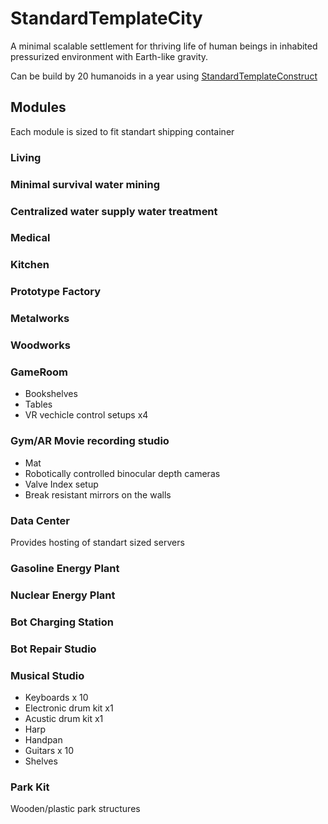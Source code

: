 # StandardTemplateCity
A minimal scalable settlement for thriving life of human beings in inhabited pressurized environment with Earth-like gravity.

Can be build by 20 humanoids in a year using [StandardTemplateConstruct](https://github.com/StandartTemplateConstruct/StandardTemplateConstruct)


## Modules

Each module is sized to fit standart shipping container

### Living

### Minimal survival water mining

### Centralized water supply water treatment

### Medical

### Kitchen

### Prototype Factory

### Metalworks

### Woodworks

### GameRoom

 - Bookshelves
 - Tables
 - VR vechicle control setups x4

### Gym/AR Movie recording studio

 - Mat
 - Robotically controlled binocular depth cameras
 - Valve Index setup
 - Break resistant mirrors on the walls

### Data Center

Provides hosting of standart sized servers

### Gasoline Energy Plant

### Nuclear Energy Plant

### Bot Charging Station

### Bot Repair Studio

### Musical Studio
 - Keyboards x 10
 - Electronic drum kit x1
 - Acustic drum kit x1
 - Harp
 - Handpan
 - Guitars x 10
 - Shelves



### Park Kit

Wooden/plastic park structures


